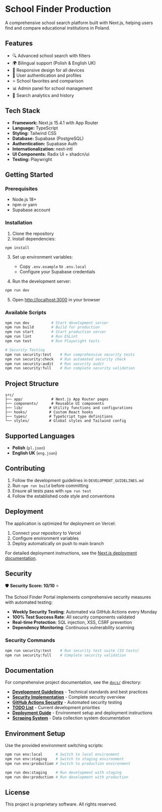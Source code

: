 # School Finder Production

A comprehensive school search platform built with Next.js, helping users find and compare educational institutions in Poland.

## Features

- 🔍 Advanced school search with filters
- 🌍 Bilingual support (Polish & English UK)
- 📱 Responsive design for all devices
- 🔐 User authentication and profiles
- ⭐ School favorites and comparison
- 📊 Admin panel for school management
- 🎯 Search analytics and history

## Tech Stack

- **Framework:** Next.js 15.4.1 with App Router
- **Language:** TypeScript
- **Styling:** Tailwind CSS
- **Database:** Supabase (PostgreSQL)
- **Authentication:** Supabase Auth
- **Internationalization:** next-intl
- **UI Components:** Radix UI + shadcn/ui
- **Testing:** Playwright

## Getting Started

### Prerequisites

- Node.js 18+ 
- npm or yarn
- Supabase account

### Installation

1. Clone the repository
2. Install dependencies:

```bash
npm install
```

3. Set up environment variables:
   - Copy `.env.example` to `.env.local`
   - Configure your Supabase credentials

4. Run the development server:

```bash
npm run dev
```

5. Open [http://localhost:3000](http://localhost:3000) in your browser

### Available Scripts

```bash
npm run dev          # Start development server
npm run build        # Build for production
npm run start        # Start production server
npm run lint         # Run ESLint
npm run test         # Run Playwright tests

# Security Testing
npm run security:test    # Run comprehensive security tests
npm run security:check   # Run automated security check
npm run security:audit   # Run security audit
npm run security:full    # Run complete security validation
```

## Project Structure

```
src/
├── app/             # Next.js App Router pages
├── components/      # Reusable UI components
├── lib/            # Utility functions and configurations
├── hooks/          # Custom React hooks
├── types/          # TypeScript type definitions
└── styles/         # Global styles and Tailwind config
```

## Supported Languages

- **Polish** (`pl.json`)
- **English UK** (`eng.json`)

## Contributing

1. Follow the development guidelines in `DEVELOPMENT_GUIDELINES.md`
2. Run `npm run build` before committing
3. Ensure all tests pass with `npm run test`
4. Follow the established code style and conventions

## Deployment

The application is optimized for deployment on Vercel:

1. Connect your repository to Vercel
2. Configure environment variables
3. Deploy automatically on push to main branch

For detailed deployment instructions, see the [Next.js deployment documentation](https://nextjs.org/docs/app/building-your-application/deploying).

## Security

🛡️ **Security Score: 10/10** ⭐

The School Finder Portal implements comprehensive security measures with automated testing:

- **Weekly Security Testing**: Automated via GitHub Actions every Monday
- **100% Test Success Rate**: All security components validated
- **Real-time Protection**: SQL injection, XSS, CSRF prevention
- **Dependency Monitoring**: Continuous vulnerability scanning

### Security Commands
```bash
npm run security:test    # Run security test suite (33 tests)
npm run security:full    # Complete security validation
```

## Documentation

For comprehensive project documentation, see the [`docs/`](./docs/) directory:

- **[Development Guidelines](./docs/DEVELOPMENT.md)** - Technical standards and best practices
- **[Security Implementation](./docs/SECURITY_IMPLEMENTATION_SUMMARY.md)** - Complete security overview
- **[GitHub Actions Security](./docs/GITHUB_ACTIONS_SECURITY.md)** - Automated security testing
- **[TODO List](./docs/TODO.md)** - Current development priorities
- **[Deployment Guide](./docs/DEPLOYMENT.md)** - Environment setup and deployment instructions
- **[Scraping System](./docs/SCRAPING_SYSTEM.md)** - Data collection system documentation

## Environment Setup

Use the provided environment switching scripts:

```bash
npm run env:local      # Switch to local environment
npm run env:staging    # Switch to staging environment  
npm run env:production # Switch to production environment

npm run dev:staging    # Run development with staging
npm run dev:production # Run development with production
```

## License

This project is proprietary software. All rights reserved.
